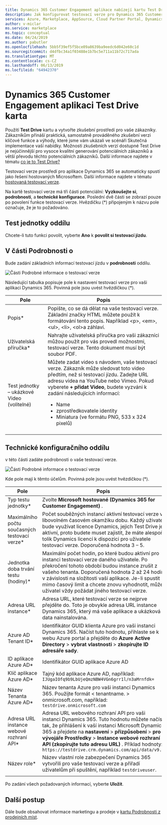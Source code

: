 ```yaml
---
title: Dynamics 365 Customer Engagement aplikace nabízejí kartu Test Drive | Azure Marketplace
description: Jak konfigurovat testovací verze pro Dynamics 365 Customer Engagement aplikace nabídky na webu AppSource Marketplace.
services: Azure, Marketplace, AppSource, Cloud Partner Portal, Dynamics 365 for Customer Engagement
author: v-miclar
ms.service: marketplace
ms.topic: conceptual
ms.date: 04/24/2019
ms.author: pabutler
ms.openlocfilehash: 5bb5f39ef5f5bce09a8639ba9eedc6d042e60c1d
ms.sourcegitcommit: d4dfbc34a1f03488e1b7bc5e711a11b72c717ada
ms.translationtype: MT
ms.contentlocale: cs-CZ
ms.lasthandoff: 06/13/2019
ms.locfileid: "64942370"
---
```

# <a name="dynamics-365-for-customer-engagement-application-test-drive-tab"></a>Dynamics 365 Customer Engagement aplikaci Test Drive karta

Použití **Test Drive** kartu a vytvořte zkušební prostředí pro vaše zákazníky.  Zákazníkům přináší praktická, samostatně prováděného zkušební verzi klíčové funkce a výhody, které jsme vám ukázali ve scénáři Skutečná implementace vaší nabídky.  Možnosti zkušebních verzí dostupné Test Drive je nejúčinnější pro vysoce kvalitní generování potenciálních zákazníků a větší převodu těchto potenciálních zákazníků.  Další informace najdete v tématu [co je to Test Drive?](../test-drive/what-is-test-drive.md)

Testovací verze prostředí pro aplikace Dynamics 365 se automaticky spustí jako řešení hostovaných Microsoftem.  Další informace najdete v tématu [hostovaná testovací verze](https://docs.microsoft.com/azure/marketplace/cloud-partner-portal/test-drive/hosted-test-drive).

Na kartě testovací verze má tři části potenciální: **Vyzkoušejte si**, **podrobnosti**, a **technické konfigurace**.  Poslední dvě části se zobrazí pouze po povolení funkce testovací verze.  Hvězdičku (*) připojeným k názvu pole označuje, že je to požadováno. 


## <a name="test-drive-section"></a>Test jednotky oddílu

Chcete-li tuto funkci povolit, vyberte **Ano** k **povolit si testovací jízdu**.


## <a name="details-section"></a>V části Podrobnosti o

Bude zadání základních informací testovací jízdu v **podrobnosti** oddílu.   

![Části Podrobné informace o testovací verze](./media/test-drive-tab-details.png)

Následující tabulka popisuje pole k nastavení testovací verze pro vaši aplikaci Dynamics 365. Povinná pole jsou uvést hvězdičkou (*).

|      Pole                    |    Popis                  |
|    ---------                  |  ---------------                |
|      Popis\*            |   Popište, co se dá dělat na vaše testovací verze. Základní značky HTML můžete použít k formátování tento popis. Například &lt;p&gt;, &lt;em&gt;, &lt;ul&gt;, &lt;li&gt;, &lt;ol&gt;a záhlaví.  |
|  Uživatelská příručka\*                |   Nahrajte uživatelská příručka pro vaši zákazníci můžou použít pro vás provedl možnostmi, testovací verze. Tento dokument musí být soubor PDF. |
|  Test jednotky – ukázkové Video (volitelné) |  Můžete zadat video s návodem, vaše testovací verze. Zákazník může sledovat toto video předtím, než si testovací jízdu. Zadejte URL adresu videa na YouTube nebo Vimeo. Pokud vyberete **+ přidat Video**, budete vyzváni k zadání následujících informací:<ul><li>Name</li><li>zprostředkovatele identity</li><li>Miniatura (ve formátu PNG, 533 x 324 pixelů)</li></ul>  |
|   |   |


## <a name="technical-configuration-section"></a>Technické konfiguračního oddílu

v této části zadáte podrobnosti o vaše testovací verze.

![Části Podrobné informace o testovací verze](./media/test-drive-tab-tech-config.png)

Kde pole mají k těmto účelům.  Povinná pole jsou uvést hvězdičkou (*).

|      Pole                    |    Popis                  |
|    ---------                  |  ---------------                |
| Typ testu jednotky\*            | Zvolte **Microsoft hostované (Dynamics 365 for Customer Engagement)** .  |
| Maximálního počtu současných testovací verze\*    | Počet souběžných instancí aktivní testovací verze v libovolném časovém okamžiku dobu. Každý uživatel bude využívat licence Dynamics, jejich Test Drive je aktivní, proto budete muset zajistit, že máte alespoň tolik Dynamics licencí k dispozici pro uživatele testovací verze. Doporučená hodnota 3 – 5.  |
| Jednotka doba trvání testu (hodiny)\*   | Maximální počet hodin, po které budou aktivní pro instanci testovací verze daného uživatele. Po překročení tohoto období budou instance zrušit z vašeho tenanta. Doporučená hodnota 2 až 24 hodin v závislosti na složitosti vaší aplikace. Je-li spustit mimo časový limit a chcete znovu vyhodnotit, může uživatel vždy požádat jiného testovací verze.  |
| Adresa URL instance\*                  | Adresa URL, které testovací verze se nejprve přejděte do. Toto je obvykle adresa URL instance Dynamics 365, který má vaše aplikace a ukázková data nainstalována.  |
| Azure AD Tenant ID\*            | Identifikátor GUID klienta Azure pro vaši instanci Dynamics 365. Načíst tuto hodnotu, přihlaste se k webu Azure portal a přejděte do **Azure Active Directory** > **vybrat vlastnosti** > **zkopírujte ID adresáře sady**.  |
| ID aplikace Azure AD\*               | Identifikátor GUID aplikace Azure AD  |
| Klíč aplikace Azure AD\*              | Tajný kód aplikace Azure AD, například: `IJUgaIOfq9b9LbUjeQmzNBW4VGn6grr1l/n3aMrnfdk=` |
| Název Tenanta Azure AD\*          | Název tenanta Azure pro vaši instanci Dynamics 365. Použijte formát < tenantname. > onmicrosoft.com, například: `testdrive.onmicrosoft.com`  |
| Adresa URL instance webové rozhraní API\*          | Adresa URL webového rozhraní API pro vaši instanci Dynamics 365. Tuto hodnotu můžete načíst tak, že přihlášení k vaší instanci Microsoft Dynamics 365 a přejdete na **nastavení** > **přizpůsobení** > **pro vývojáře Prostředky** > **Instance webové rozhraní API (zkopírujte tuto adresu URL)** . Příklad hodnoty: `https://testdrive.crm.dynamics.com/api/data/v9.0`  |
| Název role\*                     | Název vlastní role zabezpečení Dynamics 365 vytvořili pro vaše testovací verze a přiřadí uživatelům při spuštění, například `testdriveuser`. |
|  |  |

Po zadání všech požadovaných informací, vyberte **Uložit**.


## <a name="next-steps"></a>Další postup

Dále bude obsahovat informace marketingu a prodeje v [kartu Podrobnosti z prodejních míst](./cpp-storefront-details-tab.md).

